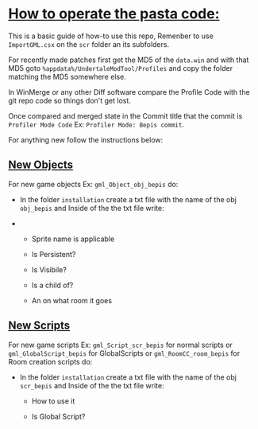 # <u>How to operate the pasta code:</u>

This is a basic guide of how-to use this repo, Remenber to use `ImportGML.csx` on the `scr` folder an its subfolders.

For recently made patches first get the MD5 of the `data.win` and with that MD5 goto `%appdata%/UndertaleModTool/Profiles` and copy the folder matching the MD5 somewhere else.

In WinMerge or any other Diff software compare the Profile Code with the git repo code so things don't get lost.

Once compared and merged state in the Commit title that the commit is `Profiler Mode Code` Ex: `Profiler Mode: Bepis commit`.



For anything new follow the instructions below:

## <u>New Objects</u>

For new game objects Ex: `gml_Object_obj_bepis` do:

* In the folder `installation` create a txt file with the name of the obj `obj_bepis` and Inside of the the txt file write:

* - Sprite name is applicable 
  
  - Is Persistent?
  
  - Is Visibile?
  
  - Is a child of?
  
  - An on what room it goes

## <u>New Scripts</u>

For new game scripts Ex: `gml_Script_scr_bepis` for normal scripts or `gml_GlobalScript_bepis` for GlobalScripts or `gml_RoomCC_room_bepis` for Room creation scripts do:

* In the folder `installation` create a txt file with the name of the obj `scr_bepis` and Inside of the the txt file write:
  
  * How to use it
  
  * Is Global Script?
